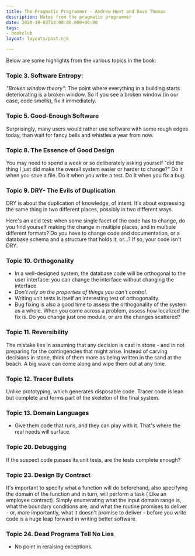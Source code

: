 ```yaml
---
title: The Pragmatic Programmer - Andrew Hunt and Dave Thomas
description: Notes from the pragmatic programmer
date: 2020-10-03T14:00:00.000+00:00
tags:
- bookclub
layout: layouts/post.njk

---
```

Below are some highlights from the various topics in the book:

### Topic 3. Software Entropy:

_"Broken window theory"_: The point where everything in a building starts deteriorating is a broken window. So if you see a broken window (in our case, code smells), fix it immediately. 

### Topic 5. Good-Enough Software

Surprisingly, many users would rather use software with some rough edges today, than wait for fancy bells and whistles a year from now.

### Topic 8. The Essence of Good Design

You may need to spend a week or so deliberately asking yourself "did the thing I just did make the overall system easier or harder to change?" Do it when you save a file. Do it when you write a test. Do It when you fix a bug.

### Topic 9. DRY- The Evils of Duplication

DRY is about the duplication of knowledge, of intent. It's about expressing the same thing in two different places, possibly in two different ways.

Here's an acid test: when some single facet of the code has to change, do you find yourself making the change in multiple places, and in multiple different formats? Do you have to change code and documentation, or a database schema and a structure that holds it, or...? If so, your code isn't DRY.

### Topic 10. Orthogonality

* In a well-designed system, the database code will be orthogonal to the user interface: you can change the interface without changing the interface.
* _Don't rely on the properties of things you can't control._
* Writing unit tests is itself an interesting test of orthogonality.
* Bug fixing is also a good time to assess the orthogonality of the system as a whole. When you come across a problem, assess how localized the fix is. Do you change just one module, or are the changes scattered?

### Topic 11. Reversibility

The mistake lies in assuming that any decision is cast in stone - and in not preparing for the contingencies that might arise. Instead of carving decisions in stone, think of them more as being written in the sand at the beach. A big wave can come along and wipe them out at any time.

### Topic 12. Tracer Bullets

Unlike prototyping, which generates disposable code. Tracer code is lean but complete and forms part of the skeleton of the final system.

### Topic 13. Domain Languages

* Give them code that runs, and they can play with it. That's where the real needs will surface.

### Topic 20. Debugging

If the suspect code passes its unit tests, are the tests complete enough?

### Topic 23. Design By Contract

It's important to specify what a function will do beforehand, also specifying the domain of the function and in turn, will perform a task ( Like an employee contract). Simply enumerating what the input domain range is, what the boundary conditions are, and what the routine promises to deliver - or, more importantly, what it doesn't promise to deliver - before you write code is a huge leap forward in writing better software.

### Topic 24. Dead Programs Tell No Lies

* No point in reraising exceptions.